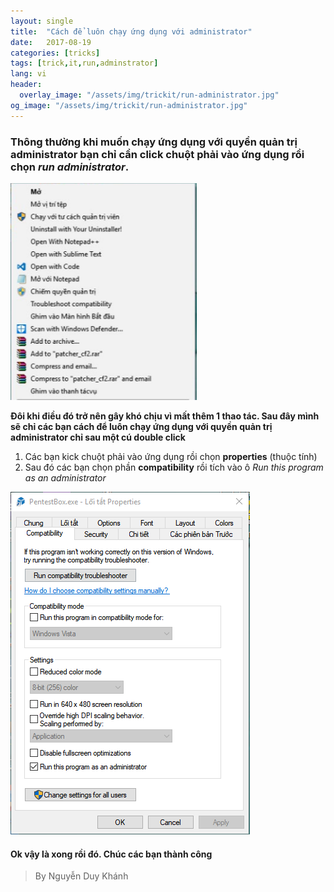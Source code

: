 ```yaml
---
layout: single
title:  "Cách để luôn chạy ứng dụng với administrator"
date:   2017-08-19
categories: [tricks]
tags: [trick,it,run,adminstrator]
lang: vi
header:
  overlay_image: "/assets/img/trickit/run-administrator.jpg"
og_image: "/assets/img/trickit/run-administrator.jpg"
---
```

### Thông thường khi muốn chạy ứng dụng với quyền quản trị **administrator** bạn chỉ cần click chuột phải vào ứng dụng rồi chọn **_run administrator_**.

![Hình 1](/assets/img/trickit/run-administrator2.png)

**Đôi khi điều đó trở nên gây khó chịu vì mất thêm 1 thao tác. Sau đây mình sẽ chỉ các bạn cách để luôn chạy ứng dụng với quyền quản trị administrator chỉ sau một cú double click**

1. Các bạn kick chuột phải vào ứng dụng rồi chọn **properties** (thuộc tính)
2. Sau đó các bạn chọn phần **compatibility** rồi tích vào ô _Run this program as an administrator_

![Hình 2](/assets/img/trickit/run-administrator3.png)

#### Ok vậy là xong rồi đó. Chúc các bạn thành công
>By Nguyễn Duy Khánh


